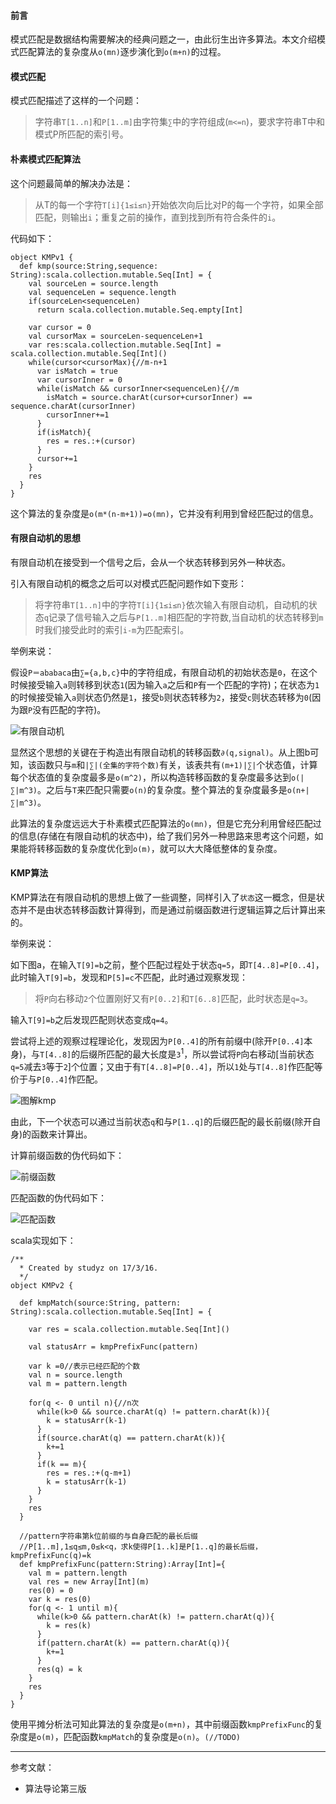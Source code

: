 #### 前言

模式匹配是数据结构需要解决的经典问题之一，由此衍生出许多算法。本文介绍模式匹配算法的复杂度从`o(mn)`逐步演化到`o(m+n)`的过程。

#### 模式匹配

模式匹配描述了这样的一个问题：
>字符串`T[1..n]`和`P[1..m]`由字符集`∑`中的字符组成(`m<=n`)，要求字符串T中和模式P所匹配的索引号。

#### 朴素模式匹配算法

这个问题最简单的解决办法是：
>从T的每一个字符`T[i]{1≤i≤n}`开始依次向后比对P的每一个字符，如果全部匹配，则输出`i`；重复之前的操作，直到找到所有符合条件的`i`。

代码如下：

```
object KMPv1 {
  def kmp(source:String,sequence: String):scala.collection.mutable.Seq[Int] = {
    val sourceLen = source.length
    val sequenceLen = sequence.length
    if(sourceLen<sequenceLen)
      return scala.collection.mutable.Seq.empty[Int]

    var cursor = 0
    val cursorMax = sourceLen-sequenceLen+1
    var res:scala.collection.mutable.Seq[Int] = scala.collection.mutable.Seq[Int]()
    while(cursor<cursorMax){//m-n+1
      var isMatch = true
      var cursorInner = 0
      while(isMatch && cursorInner<sequenceLen){//m
        isMatch = source.charAt(cursor+cursorInner) == sequence.charAt(cursorInner)
        cursorInner+=1
      }
      if(isMatch){
        res = res.:+(cursor)
      }
      cursor+=1
    }
    res
  }
}
```
这个算法的复杂度是`o(m*(n-m+1))=o(mn)`，它并没有利用到曾经匹配过的信息。

#### 有限自动机的思想

有限自动机在接受到一个信号之后，会从一个状态转移到另外一种状态。

引入有限自动机的概念之后可以对模式匹配问题作如下变形：

>将字符串`T[1..n]`中的字符`T[i]{1≤i≤n}`依次输入有限自动机，自动机的状态`q`记录了信号输入之后与`P[1..m]`相匹配的字符数,当自动机的状态转移到`m`时我们接受此时的索引`i-m`为匹配索引。

举例来说：

假设`P＝ababaca`由`∑={a,b,c}`中的字符组成，有限自动机的初始状态是`0`，在这个时候接受输入`a`则转移到状态`1`(因为输入`a`之后和`P`有一个匹配的字符)；在状态为`1`的时候接受输入`a`则状态仍然是`1`，接受`b`则状态转移为`2`，接受`c`则状态转移为`0`(因为跟`P`没有匹配的字符)。

![有限自动机](https://github.com/Saber-Altria/note/blob/master/images/algorithms/kmp/finite-automaton.png?raw=true "有限自动机")

显然这个思想的关键在于构造出有限自动机的转移函数`∂(q,signal)`。从上图b可知，该函数只与`m`和`|∑|(全集的字符个数)`有关，该表共有`(m+1)|∑|`个状态值，计算每个状态值的复杂度最多是`o(m^2)`，所以构造转移函数的复杂度最多达到`o(|∑|m^3)`。之后与`T`来匹配只需要`o(n)`的复杂度。整个算法的复杂度最多是`o(n+|∑|m^3)`。

此算法的复杂度远远大于朴素模式匹配算法的`o(mn)`，但是它充分利用曾经匹配过的信息(存储在有限自动机的状态中)，给了我们另外一种思路来思考这个问题，如果能将转移函数的复杂度优化到`o(m)`，就可以大大降低整体的复杂度。

#### KMP算法

KMP算法在有限自动机的思想上做了一些调整，同样引入了`状态`这一概念，但是状态并不是由状态转移函数计算得到，而是通过前缀函数进行逻辑运算之后计算出来的。

举例来说：

如下图a，在输入`T[9]=b`之前，整个匹配过程处于状态`q=5`，即`T[4..8]=P[0..4]`，此时输入`T[9]=b`，发现和`P[5]=c`不匹配，此时通过观察发现：

>将`P`向右移动`2`个位置刚好又有`P[0..2]`和`T[6..8]`匹配，此时状态是`q=3`。

输入`T[9]=b`之后发现匹配则状态变成`q=4`。

尝试将上述的观察过程理论化，发现因为`P[0..4]`的所有前缀中(除开`P[0..4]`本身)，与`T[4..8]`的后缀所匹配的最大长度是`3`<sup>1</sup>，所以尝试将`P`向右移动[当前状态`q=5`减去`3`等于`2`]个位置；又由于有`T[4..8]=P[0..4]`，所以`1`处与`T[4..8]`作匹配等价于与`P[0..4]`作匹配。

![图解kmp](https://github.com/Saber-Altria/note/blob/master/images/algorithms/kmp/kmp-pic.png?raw=true)

由此，下一个状态可以通过当前状态`q`和与`P[1..q]`的后缀匹配的最长前缀(除开自身)的函数来计算出。

计算前缀函数的伪代码如下：

![前缀函数](https://github.com/Saber-Altria/note/blob/master/images/algorithms/kmp/kmp-prefix-func.png?raw=true)

匹配函数的伪代码如下：

![匹配函数](https://github.com/Saber-Altria/note/blob/master/images/algorithms/kmp/kmp-match.png?raw=true)

scala实现如下：

```
/**
  * Created by studyz on 17/3/16.
  */
object KMPv2 {

  def kmpMatch(source:String, pattern: String):scala.collection.mutable.Seq[Int] = {

    var res = scala.collection.mutable.Seq[Int]()

    val statusArr = kmpPrefixFunc(pattern)

    var k =0//表示已经匹配的个数
    val n = source.length
    val m = pattern.length

    for(q <- 0 until n){//n次
      while(k>0 && source.charAt(q) != pattern.charAt(k)){
        k = statusArr(k-1)
      }
      if(source.charAt(q) == pattern.charAt(k)){
        k+=1
      }
      if(k == m){
        res = res.:+(q-m+1)
        k = statusArr(k-1)
      }
    }
    res
  }

  //pattern字符串第k位前缀的与自身匹配的最长后缀
  //P[1..m],1≤q≤m,0≤k<q，求k使得P[1..k]是P[1..q]的最长后缀，kmpPrefixFunc(q)=k
  def kmpPrefixFunc(pattern:String):Array[Int]={
    val m = pattern.length
    val res = new Array[Int](m)
    res(0) = 0
    var k = res(0)
    for(q <- 1 until m){
      while(k>0 && pattern.charAt(k) != pattern.charAt(q)){
        k = res(k)
      }
      if(pattern.charAt(k) == pattern.charAt(q)){
        k+=1
      }
      res(q) = k
    }
    res
  }
}
```

使用平摊分析法可知此算法的复杂度是`o(m+n)`，其中前缀函数`kmpPrefixFunc`的复杂度是`o(m)`，匹配函数`kmpMatch`的复杂度是`o(n)`。`(//TODO)`

- - -
参考文献：
* 算法导论第三版